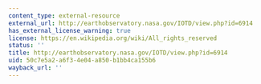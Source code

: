 ```yaml
---
content_type: external-resource
external_url: http://earthobservatory.nasa.gov/IOTD/view.php?id=6914
has_external_license_warning: true
license: https://en.wikipedia.org/wiki/All_rights_reserved
status: ''
title: http://earthobservatory.nasa.gov/IOTD/view.php?id=6914
uid: 50c7e5a2-a6f3-4e04-a850-b1bb4ca155b6
wayback_url: ''
---
```

